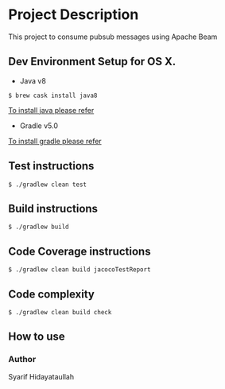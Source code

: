 # Project Description
This project to consume pubsub messages using Apache Beam

## Dev Environment Setup for OS X.
* Java v8
```
$ brew cask install java8
```
[To install java please refer](https://docs.oracle.com/javase/10/install/overview-jdk-10-and-jre-10-installation.htm)
* Gradle v5.0

[To install gradle please refer](https://gradle.org/install/)

## Test instructions
```
$ ./gradlew clean test
```

## Build instructions
```
$ ./gradlew build
```

## Code Coverage instructions
```
$ ./gradlew clean build jacocoTestReport
```

## Code complexity
```
$ ./gradlew clean build check
```

## How to use
<to be updated>

### Author
Syarif Hidayataullah
